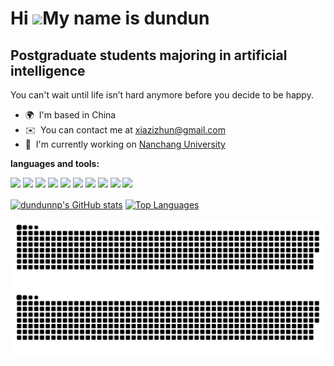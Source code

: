 Hi ![](https://user-images.githubusercontent.com/18350557/176309783-0785949b-9127-417c-8b55-ab5a4333674e.gif)My name is dundun
==============================================================================================================================

Postgraduate students majoring in artificial intelligence
---------------------------------------------------------

You can't wait until life isn’t hard anymore before you decide to be happy.

* 🌍  I'm based in China
* ✉️  You can contact me at [xiazizhun@gmail.com](mailto:xiazizhun@gmail.com)
* 🚀  I'm currently working on [Nanchang University](http://www.ncu.edu.cn/)

**languages and tools:**  

<code><img height="30" src="https://raw.githubusercontent.com/danielcranney/readme-generator/main/public/icons/skills/java-colored.svg"></code>
<code><img height="30" src="https://raw.githubusercontent.com/danielcranney/readme-generator/main/public/icons/skills/javascript-colored.svg"></code>
<code><img height="30" src="https://raw.githubusercontent.com/danielcranney/readme-generator/main/public/icons/skills/python-colored.svg"></code>
<code><img height="30" src="https://raw.githubusercontent.com/danielcranney/readme-generator/main/public/icons/skills/cplusplus-colored.svg"></code>
<code><img height="30" src="https://raw.githubusercontent.com/danielcranney/readme-generator/main/public/icons/skills/html5-colored.svg"></code>
<code><img height="30" src="https://raw.githubusercontent.com/danielcranney/readme-generator/main/public/icons/skills/jquery-colored.svg"></code>
<code><img height="30" src="https://raw.githubusercontent.com/danielcranney/readme-generator/main/public/icons/skills/css3-colored.svg"></code>
<code><img height="30" src="https://raw.githubusercontent.com/danielcranney/readme-generator/main/public/icons/skills/mysql-colored.svg"></code>
<code><img height="30" src="https://raw.githubusercontent.com/danielcranney/readme-generator/main/public/icons/skills/flutter-colored.svg"></code>
<code><img height="30" src="https://raw.githubusercontent.com/danielcranney/readme-generator/main/public/icons/skills/photoshop-colored.svg"></code>

<a href="https://github.com/dundunnp"><img align="center" src="https://github-readme-stats.vercel.app/api?username=dundunnp&show_icons=true&hide=&count_private=true&title_color=a855f7&text_color=ffffff&icon_color=a855f7&bg_color=181824&hide_border=true&show_icons=true" alt="dundunnp's GitHub stats" /></a>
<a href="https://github.com/dundunnp"><img align="center" height="195" src="https://github-readme-stats.vercel.app/api/top-langs/?username=dundunnp&langs_count=10&title_color=a855f7&text_color=ffffff&icon_color=a855f7&bg_color=181824&hide_border=true&locale=en&custom_title=Top%20%Languages" alt="Top Languages"/></a> 

![github contribution grid snake animation](https://raw.githubusercontent.com/dundunnp/dundunnp/output/github-contribution-grid-snake-dark.svg#gh-dark-mode-only)![github contribution grid snake animation](https://raw.githubusercontent.com/dundunnp/dundunnp/output/github-contribution-grid-snake.svg#gh-light-mode-only)
